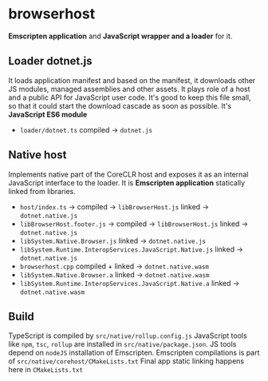 # browserhost

**Emscripten application** and **JavaScript wrapper and a loader** for it.

## Loader dotnet.js

It loads application manifest and based on the manifest, it downloads other JS modules, managed assemblies and other assets.
It plays role of a host and a public API for JavaScript user code.
It's good to keep this file small, so that it could start the download cascade as soon as possible.
It's **JavaScript ES6 module**

- `loader/dotnet.ts` compiled -> `dotnet.js`

## Native host

Implements native part of the CoreCLR host and exposes it as an internal JavaScript interface to the loader.
It is **Emscripten application** statically linked from libraries.

- `host/index.ts` -> compiled -> `libBrowserHost.js` linked -> `dotnet.native.js`
- `libBrowserHost.footer.js` -> compiled -> `libBrowserHost.js` linked -> `dotnet.native.js`
- `libSystem.Native.Browser.js` linked -> `dotnet.native.js`
- `libSystem.Runtime.InteropServices.JavaScript.Native.js` linked -> `dotnet.native.js`
- `browserhost.cpp` compiled + linked -> `dotnet.native.wasm`
- `libSystem.Native.Browser.a` linked -> `dotnet.native.wasm`
- `libSystem.Runtime.InteropServices.JavaScript.Native.a` linked -> `dotnet.native.wasm`

## Build
TypeScript is compiled by `src/native/rollup.config.js`
JavaScript tools like `npm`, `tsc`, `rollup` are installed in `src/native/package.json`.
JS tools depend on `nodeJS` installation of Emscripten.
Emscripten compilations is part of `src/native/corehost/CMakeLists.txt`
Final app static linking happens here in `CMakeLists.txt`
